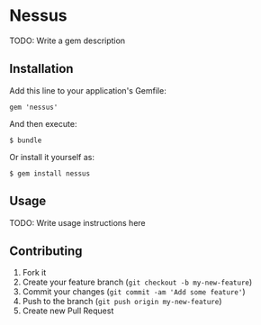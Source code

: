 # Nessus

TODO: Write a gem description

## Installation

Add this line to your application's Gemfile:

    gem 'nessus'

And then execute:

    $ bundle

Or install it yourself as:

    $ gem install nessus

## Usage

TODO: Write usage instructions here

## Contributing

1. Fork it
2. Create your feature branch (`git checkout -b my-new-feature`)
3. Commit your changes (`git commit -am 'Add some feature'`)
4. Push to the branch (`git push origin my-new-feature`)
5. Create new Pull Request
